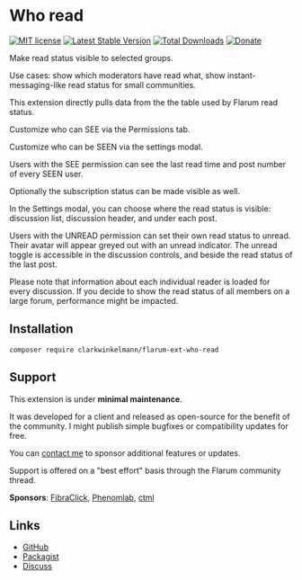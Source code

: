 # Who read

[![MIT license](https://img.shields.io/badge/license-MIT-blue.svg)](https://github.com/clarkwinkelmann/flarum-ext-who-read/blob/master/LICENSE.md) [![Latest Stable Version](https://img.shields.io/packagist/v/clarkwinkelmann/flarum-ext-who-read.svg)](https://packagist.org/packages/clarkwinkelmann/flarum-ext-who-read) [![Total Downloads](https://img.shields.io/packagist/dt/clarkwinkelmann/flarum-ext-who-read.svg)](https://packagist.org/packages/clarkwinkelmann/flarum-ext-who-read) [![Donate](https://img.shields.io/badge/paypal-donate-yellow.svg)](https://www.paypal.me/clarkwinkelmann)

Make read status visible to selected groups.

Use cases: show which moderators have read what, show instant-messaging-like read status for small communities.

This extension directly pulls data from the the table used by Flarum read status.

Customize who can SEE via the Permissions tab.

Customize who can be SEEN via the settings modal.

Users with the SEE permission can see the last read time and post number of every SEEN user.

Optionally the subscription status can be made visible as well.

In the Settings modal, you can choose where the read status is visible: discussion list, discussion header, and under each post.

Users with the UNREAD permission can set their own read status to unread.
Their avatar will appear greyed out with an unread indicator.
The unread toggle is accessible in the discussion controls, and beside the read status of the last post.

Please note that information about each individual reader is loaded for every discussion.
If you decide to show the read status of all members on a large forum, performance might be impacted.

## Installation

    composer require clarkwinkelmann/flarum-ext-who-read

## Support

This extension is under **minimal maintenance**.

It was developed for a client and released as open-source for the benefit of the community.
I might publish simple bugfixes or compatibility updates for free.

You can [contact me](https://clarkwinkelmann.com/flarum) to sponsor additional features or updates.

Support is offered on a "best effort" basis through the Flarum community thread.

**Sponsors**: [FibraClick](https://forum.fibra.click), [Phenomlab](https://phenomlab.net/), [ctml](https://discuss.flarum.org/u/ctml)

## Links

- [GitHub](https://github.com/clarkwinkelmann/flarum-ext-who-read)
- [Packagist](https://packagist.org/packages/clarkwinkelmann/flarum-ext-who-read)
- [Discuss](https://discuss.flarum.org/d/23066)
